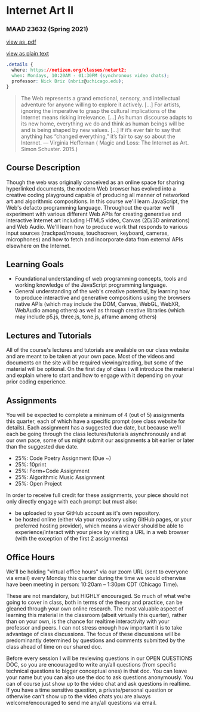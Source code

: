 # Internet Art II
### MAAD 23632 (Spring 2021)

[view as .pdf](syllabus.pdf)

[view as plain text](https://raw.githubusercontent.com/netizenorg/netizen.org/main/www/classes/netart2/syllabus.md)

```css
.details {
  where: https://netizen.org/classes/netart2;
  when: Mondays, 10:20AM - 01:30PM (synchronous video chats);
  professor: Nick Briz (nbriz@uchicago.edu);
}
```

> The Web represents a grand emotional, sensory, and intellectual adventure for anyone willing to explore it actively. [...] For artists, ignoring the imperative to grasp the cultural implications of the Internet means risking irrelevance. [...] As human discourse adapts to its new home, everything we do and think as human beings will be and is being shaped by new values. [...] If it’s ever fair to say that anything has “changed everything,” it’s fair to say so about the Internet. — Virginia Heffernan ( Magic and Loss: The Internet as Art. Simon Schuster. 2015.)

## Course Description

Though the web was originally conceived as an online space for sharing hyperlinked documents, the modern Web browser has evolved into a creative coding playground capable of producing all manner of networked art and algorithmic compositions. In this course we'll learn JavaScript, the Web's defacto programming language. Throughout the quarter we'll experiment with various different Web APIs for creating generative and interactive Internet art including HTML5 video, Canvas (2D/3D animations) and Web Audio. We'll learn how to produce work that responds to various input sources (trackpad/mouse, touchscreen, keyboard, cameras, microphones) and how to fetch and incorporate data from external APIs elsewhere on the Internet.

## Learning Goals

- Foundational understanding of web programming concepts, tools and working knowledge of the JavaScript programming language.
- General understanding of the web's creative potential, by learning how to produce interactive and generative compositions using the browsers native APIs (which may include the DOM, Canvas, WebGL, WebXR, WebAudio among others) as well as through creative libraries (which may include p5.js, three.js, tone.js, aframe among others)

## Lectures and Tutorials

All of the course's lectures and tutorials are available on our class website and are meant to be taken at your own pace. Most of the videos and documents on the site will be required viewing/reading, but some of the material will be optional. On the first day of class I will introduce the material and explain where to start and how to engage with it depending on your prior coding experience.

## Assignments

You will be expected to complete a minimum of 4 (out of 5) assignments this quarter, each of which have a specific prompt (see class website for details). Each assignment has a suggested due date, but because we'll each be going through the class lectures/tutorials asynchronously and at our own pace, some of us might submit our assignments a bit earlier or later than the suggested due date.

- 25%: Code Poetry Assignment (Due ~)
- 25%: 10print
- 25%: Form+Code Assignment
- 25%: Algorithmic Music Assignment
- 25%: Open Project

In order to receive full credit for these assignments, your piece should not only directly engage with each prompt but must also:
- be uploaded to your GitHub account as it's own repository.
- be hosted online (either via your repository using GitHub pages, or your preferred hosting provider), which means a viewer should be able to experience/interact with your piece by visiting a URL in a web browser (with the exception of the first 2 assignments)

## Office Hours

We'll be holding "virtual office hours" via our zoom URL (sent to everyone via email) every Monday this quarter during the time we would otherwise have been meeting in person: 10:20am – 1:30pm CDT (Chicago Time).

These are not mandatory, but HIGHLY encouraged. So much of what we’re going to cover in class, both in terms of the theory and practice, can be gleaned through your own online research. The most valuable aspect of learning this material in the classroom (albeit virtually this quarter), rather than on your own, is the chance for realtime interactivity with your professor and peers. I can not stress enough how important it is to take advantage of class discussions. The focus of these discussions will be predominantly determined by questions and comments submitted by the class ahead of time on our shared doc.

Before every session I will be reviewing questions in our OPEN QUESTIONS DOC, so you are encouraged to write any/all questions (from specific technical questions to bigger conceptual ones) in that doc. You can leave your name but you can also use the doc to ask questions anonymously. You can of course just show up to the video chat and ask questions in realtime. If you have a time sensitive question, a private/personal question or otherwise can't show up to the video chats you are always welcome/encouraged to send me any/all questions via email.
